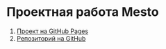 # Проектная работа Mesto
1. [Проект на GitHub Pages](https://alexandralevk.github.io/mesto-project-ff/ "Перейти")
2. [Репозиторий на GitHub](https://github.com/AlexandraLevk/mesto-project-ff.git)